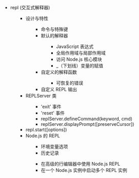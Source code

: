 <ul>
<li>repl (交互式解释器)
<ul>
<ul>
<li>设计与特性
<ul>
<ul>
<li>命令与特殊键</li>
<li>默认的解释器
<ul>
<ul>
<li>JavaScript 表达式</li>
<li>全局作用域与局部作用域</li>
<li>访问 Node.js 核心模块</li>
<li>_（下划线）变量的赋值</li>
</ul>
</ul>
</li>
<li>自定义的解释函数
<ul>
<ul>
<li>可恢复的错误</li>
</ul>
</ul>
</li>
<li>自定义 REPL 输出</li>
</ul>
</ul>
</li>
<li>REPLServer 类
<ul>
<ul>
<li>'exit' 事件</li>
<li>'reset' 事件</li>
<li>replServer.defineCommand(keyword, cmd)</li>
<li>replServer.displayPrompt([preserveCursor])</li>
</ul>
</ul>
</li>
<li>repl.start([options])</li>
<li>Node.js 的 REPL
<ul>
<ul>
<li>环境变量选项</li>
<li>历史记录
<ul>
<ul>
</ul>
</ul>
</li>
<li>在高级的行编辑器中使用 Node.js REPL</li>
<li>在一个 Node.js 实例中启动多个 REPL 实例</li>
</ul>
</ul>
</li>
</ul>
</ul>
</li>
</ul>
